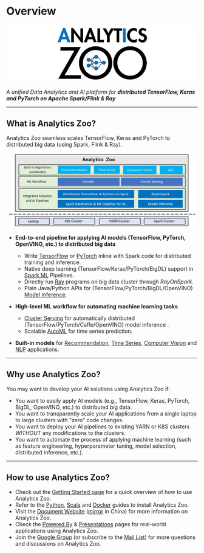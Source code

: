 # Overview

![logo](Image/logo_s.jpg) 

_A unified Data Analytics and AI platform for **distributed TensorFlow, Keras and PyTorch on Apache Spark/Flink & Ray**_

---

##  **What is Analytics Zoo?**

Analytics Zoo seamless scales TensorFlow, Keras and PyTorch to distributed big data (using Spark, Flink & Ray).



![blockdiagram](Image/blockdiagram.jpg) 


* **End-to-end pipeline for applying AI models (TensorFlow, PyTorch, OpenVINO, etc.) to distributed big data** 
    * Write [TensorFlow](https://analytics-zoo.github.io/master/#ProgrammingGuide/TFPark/tensorflow/) or [PyTorch](https://analytics-zoo.github.io/master/#ProgrammingGuide/pytorch/) inline with Spark code for distributed training and inference.
    * Native deep learning (TensorFlow/Keras/PyTorch/BigDL) support in [Spark ML](https://analytics-zoo.github.io/master/#ProgrammingGuide/nnframes/) Pipelines.
    * Directly run [Ray](https://analytics-zoo.github.io/master/#ProgrammingGuide/rayonspark/) programs on big data cluster through _RayOnSpark_. 
    * Plain Java/Python APIs for (TensorFlow/PyTorch/BigDL/OpenVINO) [Model Inference](https://analytics-zoo.github.io/master/#ProgrammingGuide/inference/). 

* **High-level ML workflow for automating machine learning tasks**
  - [Cluster Serving](https://analytics-zoo.github.io/master/#ClusterServingGuide/ProgrammingGuide/) for automatically distributed (TensorFlow/PyTorch/Caffe/OpenVINO) model inference . 
  - Scalable [AutoML](https://analytics-zoo.github.io/master/#ProgrammingGuide/AutoML/overview/) for time series prediction.

- **Built-in models** for [Recommendation](https://analytics-zoo.github.io/master/#APIGuide/Models/recommendation/), [Time Series](https://analytics-zoo.github.io/master/#APIGuide/Models/anomaly-detection/), [Computer Vision](https://analytics-zoo.github.io/master/#APIGuide/Models/object-detection/) and [NLP](https://analytics-zoo.github.io/master/#APIGuide/Models/text-matching/) applications.

---

##  **Why use Analytics Zoo?**

You may want to develop your AI solutions using Analytics Zoo if:

* You want to easily apply AI models (e.g., TensorFlow, Keras, PyTorch, BigDL, OpenVINO, etc.) to distributed big data.
* You want to transparently scale your AI applications from a single laptop to large clusters with "zero" code changes.
* You want to deploy your AI pipelines to existing YARN or K8S clusters *WITHOUT* any modifications to the clusters.
* You want to automate the process of applying machine learning (such as feature engineering, hyperparameter tuning, model selection, distributed inference, etc.). 

---

##  **How to use Analytics Zoo?**

* Check out the [Getting Started page](https://analytics-zoo.github.io/master/#gettingstarted/) for a quick overview of how to use Analytics Zoo.
* Refer to the [Python](https://analytics-zoo.github.io/master/#PythonUserGuide/install/), [Scala]( https://analytics-zoo.github.io/master/#ScalaUserGuide/install/) and [Docker](https://analytics-zoo.github.io/master/#DockerUserGuide/) guides to install Analytics Zoo.
* Visit the [Document Website](https://analytics-zoo.github.io/) ([mirror](https://analytics-zoo.gitee.io/) in China) for more information on Analytics Zoo.
* Check the [Powered By](https://analytics-zoo.github.io/master/#powered-by/) & [Presentations](https://analytics-zoo.github.io/master/#presentations/) pages for real-world applications using Analytics Zoo.
* Join the [Google Group](https://groups.google.com/forum/#!forum/bigdl-user-group) (or subscribe to the [Mail List](mailto:bigdl-user-group+subscribe@googlegroups.com)) for more questions and discussions on Analytics Zoo.

